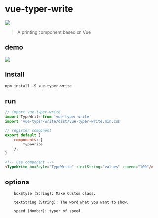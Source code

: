 # vue-typer-write


<a href="https://www.npmjs.org/package/vue-typer-write">
    <img src="https://img.shields.io/npm/v/vue-typer-write.svg">
</a>

> A printing component based on Vue

## demo

<img src="http://m.qpic.cn/psb?/V11btXQR3qqVyk/8kvm0lgFX6JOuncjx9KYqttDGzjsaFZc1q3bcMWcLA0!/b/dDcBAAAAAAAA&bo=tgHaAAAAAAACRw4!&rf=viewer_4" >

## install

```
npm install -S vue-typer-write
```
## run


```javascript
// import vue-typer-write
import TypeWrite from 'vue-typer-write'
import 'vue-typer-write/dist/vue-typer-write.min.css'

// register component
export default {
	components: {
		TypeWrite
    },
}

```
```HTML
<!-- use component -->
<TypeWrite boxStyle="TypeWrite" :textString="values" :speed="100"/> 
```

## options
```
    boxStyle (String): Make Custom class.

    textString (String): The word what you want to show.

    speed (Number): typer of speed.
```



